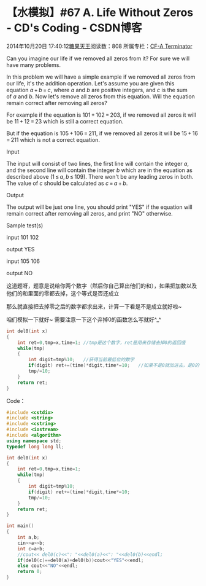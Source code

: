 # 【水模拟】#67 A. Life Without Zeros - CD's Coding - CSDN博客





2014年10月20日 17:40:12[糖果天王](https://me.csdn.net/okcd00)阅读数：808
所属专栏：[CF-A Terminator](https://blog.csdn.net/column/details/cf-amaster.html)


















Can you imagine our life if we removed all zeros from it? For sure we will have many problems.


In this problem we will have a simple example if we removed all zeros from our life, it's the addition operation. Let's assume you are given this equation *a* + *b* = *c*,
 where *a* and *b* are
 positive integers, and *c* is the sum of *a* and *b*.
 Now let's remove all zeros from this equation. Will the equation remain correct after removing all zeros?


For example if the equation is 101 + 102 = 203, if we removed all zeros it will be 11 + 12 = 23 which
 is still a correct equation.


But if the equation is 105 + 106 = 211, if we removed all zeros it will be 15 + 16 = 211 which
 is not a correct equation.




Input


The input will consist of two lines, the first line will contain the integer *a*, and the second line will contain the integer *b* which
 are in the equation as described above (1 ≤ *a*, *b* ≤ 109).
 There won't be any leading zeros in both. The value of *c* should be calculated as *c* = *a* + *b*.




Output


The output will be just one line, you should print "YES" if the equation will remain correct after removing all zeros, and print "NO"
 otherwise.




Sample test(s)




input
101
102




output
YES




input
105
106




output
NO


















这道题呀，题意是说给你两个数字（然后你自己算出他们的和），如果把加数以及他们的和里面的零都去掉，这个等式是否还成立

那么就直接把去掉零之后的数字都求出来，计算一下看是不是成立就好啦~ 

咱们模拟一下就好~ 需要注意一下这个弃掉0的函数怎么写就好^_^



```cpp
int del0(int x)
{
	int ret=0,tmp=x,time=1; //tmp是这个数字，ret是用来存储去掉0的返回值 
	while(tmp)
	{
		int digit=tmp%10;	//获得当前最低位的数字 
		if(digit) ret+=(time)*digit,time*=10;	//如果不是0就加进去，是0的话无视掉 
		tmp/=10;
	}
	return ret;
}
```



Code：



```cpp
#include <cstdio>
#include <string>
#include <cstring> 
#include <iostream>
#include <algorithm>
using namespace std;
typedef long long ll;

int del0(int x)
{
	int ret=0,tmp=x,time=1;
	while(tmp)
	{
		int digit=tmp%10;
		if(digit) ret+=(time)*digit,time*=10;
		tmp/=10;
	}
	return ret;
}

int main()
{
	int a,b;
	cin>>a>>b;
	int c=a+b;
	//cout<< del0(c)<<": "<<del0(a)<<": "<<del0(b)<<endl;
	if(del0(c)==del0(a)+del0(b))cout<<"YES"<<endl;
	else cout<<"NO"<<endl;
	return 0;
}
```





